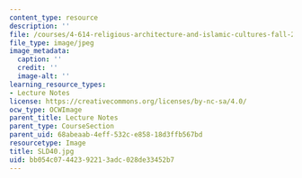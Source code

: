 ```yaml
---
content_type: resource
description: ''
file: /courses/4-614-religious-architecture-and-islamic-cultures-fall-2002/bb054c07442392213adc028de33452b7_SLD40.jpg
file_type: image/jpeg
image_metadata:
  caption: ''
  credit: ''
  image-alt: ''
learning_resource_types:
- Lecture Notes
license: https://creativecommons.org/licenses/by-nc-sa/4.0/
ocw_type: OCWImage
parent_title: Lecture Notes
parent_type: CourseSection
parent_uid: 68abeaab-4eff-532c-e858-18d3ffb567bd
resourcetype: Image
title: SLD40.jpg
uid: bb054c07-4423-9221-3adc-028de33452b7
---
```

